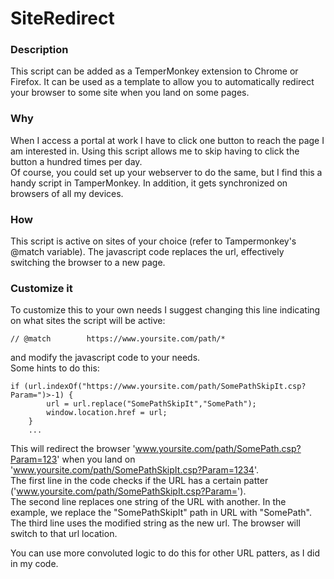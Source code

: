 # SiteRedirect

### Description
This script can be added as a TemperMonkey extension to Chrome or Firefox. It can be used as a template to allow you to automatically redirect your browser to some site when you land on some pages. 

### Why
When I access a portal at work I have to click one button to reach the page I am interested in. Using this script allows me to skip having to click the button a hundred times per day.  
Of course, you could set up your webserver to do the same, but I find this a handy script in TamperMonkey. In addition, it gets synchronized on browsers of all my devices. 

### How
This script is active on sites of your choice (refer to Tampermonkey's @match variable). The javascript code replaces the url, effectively switching the browser to a new page.

### Customize it
To customize this to your own needs I suggest changing this line indicating on what sites the script will be active: 
```
// @match        https://www.yoursite.com/path/*
```
and modify the javascript code to your needs.  
Some hints to do this: 

```
if (url.indexOf("https://www.yoursite.com/path/SomePathSkipIt.csp?Param=")>-1) {
        url = url.replace("SomePathSkipIt","SomePath");
        window.location.href = url;
    }
    ...
```
This will redirect the browser 'www.yoursite.com/path/SomePath.csp?Param=123' when you land on 'www.yoursite.com/path/SomePathSkipIt.csp?Param=1234'.  
The first line in the code checks if the URL has a certain patter ('www.yoursite.com/path/SomePathSkipIt.csp?Param=').  
The second line replaces one string of the URL with another. In the example, we replace the "SomePathSkipIt" path in URL with "SomePath".  
The third line uses the modified string as the new url. The browser will switch to that url location. 

You can use more convoluted logic to do this for other URL patters, as I did in my code. 
